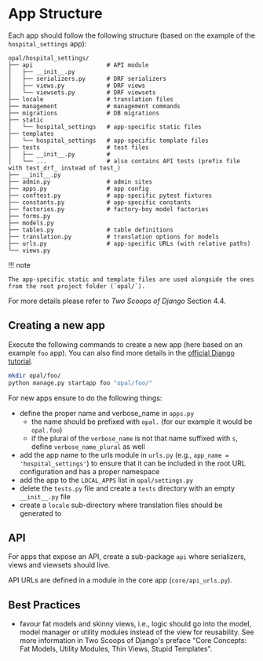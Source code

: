 <!--
SPDX-FileCopyrightText: Copyright (C) 2022 Opal Health Informatics Group at the Research Institute of the McGill University Health Centre <john.kildea@mcgill.ca>

SPDX-License-Identifier: AGPL-3.0-or-later
-->

# App Structure

Each app should follow the following structure (based on the example of the `hospital_settings` app):

```shell
opal/hospital_settings/
├── api                     # API module
│   ├── __init__.py
│   ├── serializers.py      # DRF serializers
│   ├── views.py            # DRF views
│   └── viewsets.py         # DRF viewsets
├── locale                  # translation files
├── management              # management commands
├── migrations              # DB migrations
├── static
│   └── hospital_settings   # app-specific static files
├── templates
│   └── hospital_settings   # app-specific template files
├── tests                   # test files
│   ├── __init__.py         #
│   └── ...                 # also contains API tests (prefix file with test_drf_ instead of test_)
├── __init__.py
├── admin.py                # admin sites
├── apps.py                 # app config
├── conftest.py             # app-specific pytest fixtures
├── constants.py            # app-specific constants
├── factories.py            # factory-boy model factories
├── forms.py
├── models.py
├── tables.py               # table definitions
├── translation.py          # translation options for models
├── urls.py                 # app-specific URLs (with relative paths)
└── views.py
```

!!! note

    The app-specific static and template files are used alongside the ones from the root project folder (`opal/`).

For more details please refer to *Two Scoops of Django* Section 4.4.

## Creating a new app

Execute the following commands to create a new app (here based on an example `foo` app). You can also find more details in the [official Django tutorial](https://docs.djangoproject.com/en/4.0/intro/tutorial01/#creating-the-polls-app).

```sh
mkdir opal/foo/
python manage.py startapp foo "opal/foo/"
```

For new apps ensure to do the following things:

- define the proper name and verbose_name in `apps.py`
    - the name should be prefixed with `opal.` (for our example it would be `opal.foo`)
    - if the plural of the `verbose_name` is not that name suffixed with `s`, define `verbose_name_plural` as well
- add the app name to the urls module in `urls.py` (e.g., `app_name = 'hospital_settings'`) to ensure that it can be included in the root URL configuration and has a proper namespace
- add the app to the `LOCAL_APPS` list in `opal/settings.py`
- delete the `tests.py` file and create a `tests` directory with an empty `__init__.py` file
- create a `locale` sub-directory where translation files should be generated to

## API

For apps that expose an API, create a sub-package `api` where serializers, views and viewsets should live.

API URLs are defined in a module in the core app (`core/api_urls.py`).

## Best Practices

- favour fat models and skinny views, i.e., logic should go into the model, model manager or utility modules instead of the view for reusability. See more information in Two Scoops of Django's preface "Core Concepts: Fat Models, Utility Modules, Thin Views, Stupid Templates".
